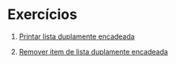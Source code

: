 # Exercícios

1. [Printar lista duplamente encadeada](print.c)

3. [Remover item de lista duplamente encadeada](remove.c)
